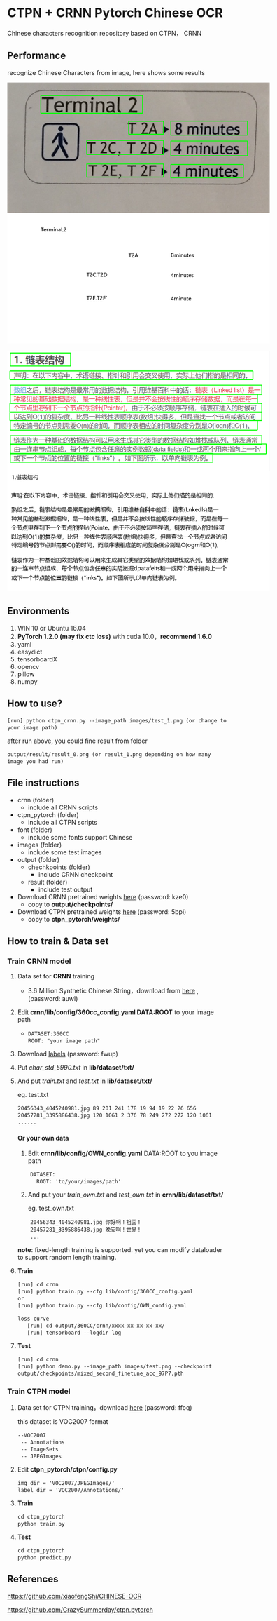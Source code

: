 # CTPN + CRNN  Pytorch Chinese OCR

Chinese characters recognition repository based on CTPN， CRNN



## Performance

recognize Chinese Characters from image, here shows some results

<p align='center'>
<img src='output/result/result_0.png' title='result0' style='max-width:600px'></img>
</p>
<p align='center'>
<img src='output/result/result_1.png' title='result1' style='max-width:600px'></img>
</p>

## Environments

1. WIN 10 or Ubuntu 16.04
2. **PyTorch 1.2.0 (may fix ctc loss)** with cuda 10.0，**recommend 1.6.0**
3. yaml
4. easydict
5. tensorboardX
6. opencv
7. pillow
8. numpy

##  How to use?

```
[run] python ctpn_crnn.py --image_path images/test_1.png (or change to your image path)
```

after run above, you could fine result from folder

```
output/result/result_0.png (or result_1.png depending on how many image you had run)
```



## File instructions

- crnn  (folder)
  - include all  CRNN scripts
- ctpn_pytorch (folder)
  - include all CTPN scripts
- font (folder)
  - include some fonts support Chinese
- images (folder)
  - include some test images
- output (folder)
  - chechkpoints (folder)
    - include CRNN checkpoint
  - result (folder)
    - include test output
- Download CRNN pretrained weights [here](https://pan.baidu.com/s/1pKfmZO9LFpLmUokXpcOPPQ) (password: kze0)
  - copy to **output/checkpoints/**
- Download CTPN pretrained weights [here](https://pan.baidu.com/s/16gBfh6Uq0eQYsKPAjVpv-A) (password: 5bpi)
  - copy to **ctpn_pytorch/weights/**

## How to train & Data set

###  Train CRNN model

1. Data set for **CRNN** training

   - 3.6 Million Synthetic Chinese String，download from [here](https://pan.baidu.com/s/1ErLFLUf8IFTDnzxAs8parA ) , (password: auwl)

2. Edit **crnn/lib/config/360cc_config.yaml DATA:ROOT**  to your image path

   - ```
     DATASET:360CC
     ROOT: "your image path"
     ```

3. Download [labels](https://pan.baidu.com/s/11rUYMON7FqI8u-dAIjARyw) (password: fwup)

4. Put *char_std_5990.txt* in **lib/dataset/txt/**

5. And put *train.txt* and *test.txt* in **lib/dataset/txt/**

   eg. test.txt

   ```
   20456343_4045240981.jpg 89 201 241 178 19 94 19 22 26 656
   20457281_3395886438.jpg 120 1061 2 376 78 249 272 272 120 1061
   ......
   ```

   #### Or your own data

   1. Edit **crnn/lib/config/OWN_config.yaml** DATA:ROOT to you image path

   ```angular2html
       DATASET:
         ROOT: 'to/your/images/path'
   ```

   2. And put your *train_own.txt* and *test_own.txt* in **crnn/lib/dataset/txt/**

      eg. test_own.txt

   ```
       20456343_4045240981.jpg 你好啊！祖国！
       20457281_3395886438.jpg 晚安啊！世界！
       ...
   ```

   **note**: fixed-length training is supported. yet you can modify dataloader to support random length training.   

6. **Train**

   ```
   [run] cd crnn
   [run] python train.py --cfg lib/config/360CC_config.yaml
   or
   [run] python train.py --cfg lib/config/OWN_config.yaml
   ```

   ```
   loss curve
      [run] cd output/360CC/crnn/xxxx-xx-xx-xx-xx/
      [run] tensorboard --logdir log
   ```

7. **Test**

   ```
   [run] cd crnn
   [run] python demo.py --image_path images/test.png --checkpoint output/checkpoints/mixed_second_finetune_acc_97P7.pth
   ```

   

### Train CTPN model

1. Data set for CTPN training，download [here](https://pan.baidu.com/s/1TF_CZI9Vt5L-Wq2HYZlF2w) (password: ffoq)

   this dataset is VOC2007 format

   ```
   --VOC2007
    -- Annotations
    -- ImageSets
    -- JPEGImages
   ```

2. Edit **ctpn_pytorch/ctpn/config.py**

   ```
   img_dir = 'VOC2007/JPEGImages/'
   label_dir = 'VOC2007/Annotations/'
   ```

3. **Train**

   ```
   cd ctpn_pytorch
   python train.py
   ```

4. **Test**

   ```
   cd ctpn_pytorch
   python predict.py
   ```



## References

https://github.com/xiaofengShi/CHINESE-OCR

https://github.com/CrazySummerday/ctpn.pytorch